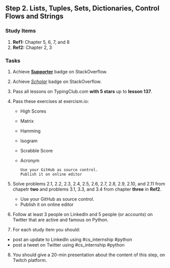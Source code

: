 ## Step 2. Lists, Tuples, Sets, Dictionaries, Control Flows and Strings

### Study Items
  1. **Ref1:** Chapter 5, 6, 7, and 8
  2. **Ref2:** Chapter 2, 3
### Tasks


  1. Achieve [**Supporter**](https://stackoverflow.com/help/badges/6/supporter) badge on StackOverflow.
  2. Achieve [*Scholar*](https://stackoverflow.com/help/badges/10/scholar) badge on StackOverflow.
  3. Pass all lessons on TypingClub.com **with 5 stars** up to **lesson 137**.
  4. Pass these exercises at exercism.io:
      - High Scores
      - Matrix
      - Hamming
      - Isogram
      - Scrabble Score
      - Acronym  
      

            Use your GitHub as source control.  
            Publish it on online editor

  5. Solve problems 2.1, 2.2, 2.3, 2.4, 2.5, 2.6, 2.7, 2.8, 2.9, 2.10, and 2.11 from chapetr **two** and problems 3.1, 3.3, and 3.4 from chapter **three** in **Ref2**.
      - Use your GitHub as source control.
      - Publish it on online editor 
   
  6. Follow at least 3 people on LinkedIn and 5 people (or accounts) on Twitter that are active and famous on Python.
  7. For each study item you should:  
  
   - post an update to LinkedIn using #cs_internship #python  
   - post a tweet on Twitter using #cs_internship #python
     
  8. You should give a 20-min presentation about the content of this step, on Twitch platform.

